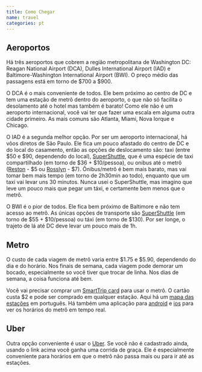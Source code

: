 ```yaml
---
title: Como Chegar
name: travel
categories: pt
---
```


## Aeroportos

Há três aeroportos que cobrem a região metropolitana de Washington DC:
Reagan National Airport (DCA), Dulles International Airport (IAD) e
Baltimore-Washington International Airport (BWI).  O preço médio das
passagens está em torno de $700 a $900.

O DCA é o mais conveniente de todos. Ele bem próximo ao centro de DC e
tem uma estação de metrô dentro do aeroporto, o que não só facilita o
desolamento até o hotel mas também é barato! Como ele não é um aeroporto
internacional, você vai ter que fazer uma escala em alguma outra cidade
primeiro. As mais comuns são Atlanta, Miami, Nova Iorque e Chicago.

O IAD é a segunda melhor opção. Por ser um aeroporto internacional, há
vôos diretos de São Paulo. Ele fica um pouco afastado do centro de DC e
do local do casamento, então as opções de deslocamento são: taxi (entre
$50 e $90, dependendo do local), [SuperShuttle][], que é uma espécie de
taxi compartilhado (em torno de $36 + $10/pessoa), ou onibus até o metrô
([Reston][] - $5 ou [Rosslyn][] - $7). Ônibus/metrô é bem mais barato,
mas vai tomar bem mais tempo (em torno de 2h30min ao todo), enquanto que
um taxi vai levar uns 30 minutos. Nunca usei o SuperShuttle, mas imagino
que leve um pouco mais que pegar um táxi, e certamente bem menos que o
metrô.

O BWI é o pior de todos. Ele fica bem próximo de Baltimore e não tem
acesso ao metrô. As únicas opções de transporte são [SuperShuttle][] (em
torno de $55 + $10/pessoa) ou táxi (em torno de $130). Por ser longe, o
trajeto de lá até DC deve levar um pouco mais de 1h.


## Metro

O custo de cada viagem de metrô varia entre $1.75 e $5.90, dependendo do
dia e do horário. Nos finais de semana, cada viagem pode demorar um
bocado, especialmente so você tiver que trocar de linha. Nos dias de
semana, a coisa funciona até bem.

Você vai precisar comprar um [SmartTrip card][smarttrip] para usar o
metrô. O cartão custa $2 e pode ser comprado em qualquer estação. Aqui
há um [mapa das estações][metro-map] em português. Há também uma
aplicação para [android][] e [ios][] para ver os horários do metrô em
tempo real.


## Uber

Outra opção conveniente é usar o [Uber][]. Se você não é cadastrado
ainda, usando o link acima você ganha uma corrida de graça. Ele é
especialmente conveniente para horários em que o metrô não passa mais ou
para ir até as estações.


[Reston]: http://prod.flydulles.com/iad/silver-line-express-bus-metrorail-station
[Rosslyn]: http://www.wmata.com/bus/timetables/dc/05a.pdf?n
[SuperShuttle]: http://www.supershuttle.com/
[metro-map]: http://www.wmata.com/pdfs/pocket_guides/portuguese.pdf
[smarttrip]: http://www.wmata.com/fares/purchase/vending.cfm
[android]: https://play.google.com/store/apps/details?id=com.jazzmoonstewdio.android.dcmetro.activity
[ios]: https://itunes.apple.com/us/app/dc-metro-and-bus/id578496721?mt=8
[Uber]: https://www.uber.com/invite/4p1bz
